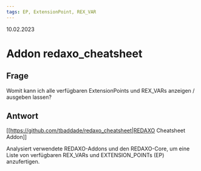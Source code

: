 ```yaml
---
tags: EP, ExtensionPoint, REX_VAR
---
```


10.02.2023

# Addon redaxo_cheatsheet

## Frage

Womit kann ich alle verfügbaren ExtensionPoints und REX_VARs anzeigen / ausgeben lassen?

## Antwort

[[https://github.com/tbaddade/redaxo_cheatsheet|REDAXO Cheatsheet Addon]]

Analysiert verwendete REDAXO-Addons und den REDAXO-Core, um eine Liste von verfügbaren REX_VARs und EXTENSION_POINTs (EP) anzufertigen.

